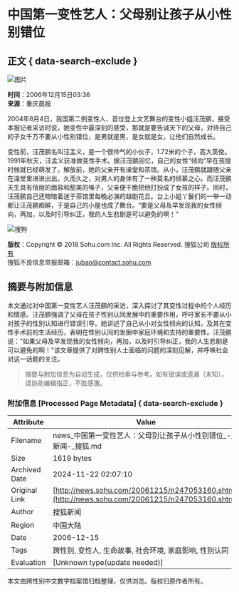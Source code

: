 # 中国第一变性艺人：父母别让孩子从小性别错位

## 正文 { data-search-exclude }


![图片](https://photo.sohu.com/media/cqcb.jpg)

**时间**：2006年12月15日03:36  
**来源**：重庆晨报  

2004年8月4日，我国第二例变性人、首位登上文艺舞台的变性小姐汪茂鹂，接受本报记者采访时说，她变性中最深刻的感受，那就是要告诫天下的父母，对待自己的子女千万不要从小性别错位，是男就是男，是女就是女，让他们自然成长。

变性前，汪茂鹂名叫汪孟义，是一个很帅气的小伙子，1.72米的个子，高大英俊。1991年秋天，汪孟义获准做变性手术。据汪茂鹂回忆，自己的女性“倾向”早在孩提时候就已经萌发了。解放前，她的父亲开有澡堂和茶馆。从小，汪茂鹂就跟随父亲在澡堂里进进出出，久而久之，对男人的身体有了一种莫名的倾慕之心。而汪茂鹂天生具有俏丽的面容和甜美的嗓子，父亲便干脆把他打扮成了女孩的样子。同时，汪茂鹂自己还暗暗着迷于茶馆里每晚必演的越剧花旦。台上小姐丫鬟们的一举一动都让汪茂鹂痴醉，于是自己的小屋也成了舞台。“要是父母及早发现我的女性倾向，再加，以及时引导纠正，我的人生悲剧是可以避免的啊！”

![搜狗](https://news.sohu.com/images/sogou/sogou.gif)

**版权**：Copyright © 2018 Sohu.com Inc. All Rights Reserved. 搜狐公司 [版权所有](https://corp.sohu.com/s2007/copyright/)  
搜狐不良信息举报邮箱：[jubao@contact.sohu.com](mailto:jubao@contact.sohu.com)  
<!-- tcd_original_link http://news.sohu.com/20061215/n247053160.shtml -->
## 摘要与附加信息

<!-- tcd_abstract -->
本文通过对中国第一变性艺人汪茂鹂的采访，深入探讨了其变性过程中的个人经历和情感。汪茂鹂强调了父母在孩子性别认同发展中的重要作用，呼吁家长不要从小对孩子的性别认知进行错误引导。她讲述了自己从小对女性倾向的认知，及其在变性手术前的生活经历，表明在性别认同的发掘中家庭环境和支持的重要性。汪茂鹂说：\"如果父母及早发现我的女性倾向，再加，以及时引导纠正，我的人生悲剧是可以避免的啊！\"该文章提供了对跨性别人士面临的问题的深刻见解，并呼唤社会对这一话题的关注。
<!-- tcd_abstract_end -->

> 摘要与附加信息为自动生成，仅供检索与参考。如有错误或遗漏（未知），请协助编辑指正，不胜感激。

### 附加信息 [Processed Page Metadata] { data-search-exclude }

| Attribute       | Value                                  |
|-----------------|----------------------------------------|
| Filename        | news_中国第一变性艺人：父母别让孩子从小性别错位_-_新闻-_搜狐.md                             |
| Size            | 1619 bytes                           |
| Archived Date   | 2024-11-22 02:07:10                             |
| Original Link   | [http://news.sohu.com/20061215/n247053160.shtml](http://news.sohu.com/20061215/n247053160.shtml)                       |
| Author          | 搜狐新闻                               |
| Region          | 中国大陆                               |
| Date            | 2006-12-15                                 |
| Tags            | 跨性别, 变性人, 生命故事, 社会环境, 家庭影响, 性别认同                                 |
| Evaluation            | [Unknown type(update needed)]                                 |
<!-- tcd_table_end -->

本文由跨性别中文数字档案馆归档整理，仅供浏览。版权归原作者所有。
